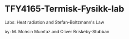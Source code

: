 # TFY4165-Termisk-Fysikk-lab

Labs: Heat radiation and Stefan-Boltzmann's Law

by: M. Mohsin Mumtaz and Oliver Briskeby-Stubban
